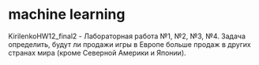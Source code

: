 # machine learning

KirilenkoHW12_final2 - Лабораторная работа №1, №2, №3, №4. Задача определить, будут ли продажи игры в Европе больше продаж в других странах мира (кроме Северной Америки и Японии).
